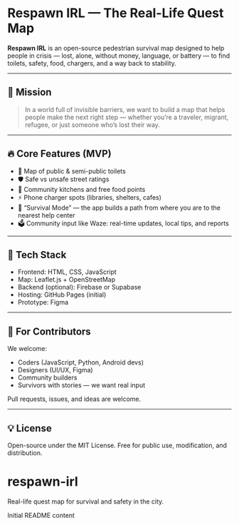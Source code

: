 # Respawn IRL — The Real-Life Quest Map

**Respawn IRL** is an open-source pedestrian survival map designed to help people in crisis — lost, alone, without money, language, or battery — to find toilets, safety, food, chargers, and a way back to stability.

---

## 🎯 Mission

> In a world full of invisible barriers, we want to build a map that helps people make the next right step — whether you’re a traveler, migrant, refugee, or just someone who’s lost their way.

---

## 🔥 Core Features (MVP)

- 🚾 Map of public & semi-public toilets
- 🛡️ Safe vs unsafe street ratings
- 🍲 Community kitchens and free food points
- ⚡ Phone charger spots (libraries, shelters, cafes)
- 🧭 “Survival Mode” — the app builds a path from where you are to the nearest help center
- 🗳️ Community input like Waze: real-time updates, local tips, and reports

---

## 🔧 Tech Stack

- Frontend: HTML, CSS, JavaScript
- Map: Leaflet.js + OpenStreetMap
- Backend (optional): Firebase or Supabase
- Hosting: GitHub Pages (initial)
- Prototype: Figma

---

## 👥 For Contributors

We welcome:
- Coders (JavaScript, Python, Android devs)
- Designers (UI/UX, Figma)
- Community builders
- Survivors with stories — we want real input

Pull requests, issues, and ideas are welcome.

---

## 💡 License

Open-source under the MIT License. Free for public use, modification, and distribution.

# respawn-irl
Real-life quest map for survival and safety in the city.

Initial README content
